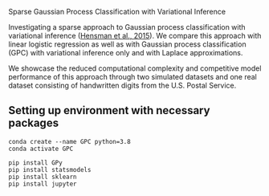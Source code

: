 Sparse Gaussian Process Classification with Variational Inference

Investigating a sparse approach to Gaussian process classification with variational inference ([Hensman et al., 2015](https://arxiv.org/abs/1411.2005)).
We compare this approach with linear logistic regression as well as with Gaussian process classification (GPC) with variational inference only and with Laplace approximations.

We showcase the reduced computational complexity and competitive model performance of this approach through two simulated datasets and one real dataset consisting of handwritten digits from the U.S. Postal Service.

## Setting up environment with necessary packages

```
conda create --name GPC python=3.8
conda activate GPC

pip install GPy
pip install statsmodels
pip install sklearn
pip install jupyter
```
